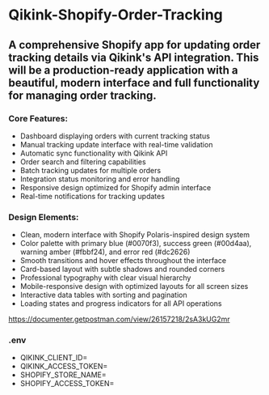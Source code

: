 # Qikink-Shopify-Order-Tracking

## A comprehensive Shopify app for updating order tracking details via Qikink's API integration. This will be a production-ready application with a beautiful, modern interface and full functionality for managing order tracking.

### Core Features:

-  Dashboard displaying orders with current tracking status
-  Manual tracking update interface with real-time validation
-  Automatic sync functionality with Qikink API
-  Order search and filtering capabilities
-  Batch tracking updates for multiple orders
-  Integration status monitoring and error handling
-  Responsive design optimized for Shopify admin interface
-  Real-time notifications for tracking updates

### Design Elements:

-  Clean, modern interface with Shopify Polaris-inspired design system
-  Color palette with primary blue (#0070f3), success green (#00d4aa), warning amber (#fbbf24), and error red (#dc2626)
-  Smooth transitions and hover effects throughout the interface
-  Card-based layout with subtle shadows and rounded corners
-  Professional typography with clear visual hierarchy
-  Mobile-responsive design with optimized layouts for all screen sizes
-  Interactive data tables with sorting and pagination
-  Loading states and progress indicators for all API operations

https://documenter.getpostman.com/view/26157218/2sA3kUG2mr

### .env
-  QIKINK_CLIENT_ID=
-  QIKINK_ACCESS_TOKEN=
-  SHOPIFY_STORE_NAME=
-  SHOPIFY_ACCESS_TOKEN=
